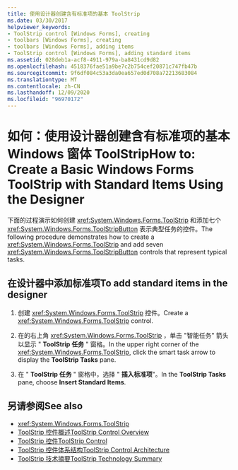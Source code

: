 ```yaml
---
title: 使用设计器创建含有标准项的基本 ToolStrip
ms.date: 03/30/2017
helpviewer_keywords:
- ToolStrip control [Windows Forms], creating
- toolbars [Windows Forms], creating
- toolbars [Windows Forms], adding items
- ToolStrip control [Windows Forms], adding standard items
ms.assetid: 028deb1a-acf8-4911-979a-ba8431cd9d82
ms.openlocfilehash: 4518376fae51a9be7c2b754cef20871c747fb47b
ms.sourcegitcommit: 9f6df084c53a3da0ea657ed0d708a72213683084
ms.translationtype: MT
ms.contentlocale: zh-CN
ms.lasthandoff: 12/09/2020
ms.locfileid: "96970172"
---
```

# <a name="how-to-create-a-basic-windows-forms-toolstrip-with-standard-items-using-the-designer"></a><span data-ttu-id="b2ec5-102">如何：使用设计器创建含有标准项的基本 Windows 窗体 ToolStrip</span><span class="sxs-lookup"><span data-stu-id="b2ec5-102">How to: Create a Basic Windows Forms ToolStrip with Standard Items Using the Designer</span></span>
<span data-ttu-id="b2ec5-103">下面的过程演示如何创建 <xref:System.Windows.Forms.ToolStrip> 和添加七个 <xref:System.Windows.Forms.ToolStripButton> 表示典型任务的控件。</span><span class="sxs-lookup"><span data-stu-id="b2ec5-103">The following procedure demonstrates how to create a <xref:System.Windows.Forms.ToolStrip> and add seven <xref:System.Windows.Forms.ToolStripButton> controls that represent typical tasks.</span></span>

## <a name="to-add-standard-items-in-the-designer"></a><span data-ttu-id="b2ec5-104">在设计器中添加标准项</span><span class="sxs-lookup"><span data-stu-id="b2ec5-104">To add standard items in the designer</span></span>

1. <span data-ttu-id="b2ec5-105">创建 <xref:System.Windows.Forms.ToolStrip> 控件。</span><span class="sxs-lookup"><span data-stu-id="b2ec5-105">Create a <xref:System.Windows.Forms.ToolStrip> control.</span></span>

2. <span data-ttu-id="b2ec5-106">在的右上角 <xref:System.Windows.Forms.ToolStrip> ，单击 "智能任务" 箭头以显示 " **ToolStrip 任务** " 窗格。</span><span class="sxs-lookup"><span data-stu-id="b2ec5-106">In the upper right corner of the <xref:System.Windows.Forms.ToolStrip>, click the smart task arrow to display the **ToolStrip Tasks** pane.</span></span>

3. <span data-ttu-id="b2ec5-107">在 " **ToolStrip 任务** " 窗格中，选择 " **插入标准项**"。</span><span class="sxs-lookup"><span data-stu-id="b2ec5-107">In the **ToolStrip Tasks** pane, choose **Insert Standard Items**.</span></span>

## <a name="see-also"></a><span data-ttu-id="b2ec5-108">另请参阅</span><span class="sxs-lookup"><span data-stu-id="b2ec5-108">See also</span></span>

- <xref:System.Windows.Forms.ToolStrip>
- [<span data-ttu-id="b2ec5-109">ToolStrip 控件概述</span><span class="sxs-lookup"><span data-stu-id="b2ec5-109">ToolStrip Control Overview</span></span>](toolstrip-control-overview-windows-forms.md)
- [<span data-ttu-id="b2ec5-110">ToolStrip 控件</span><span class="sxs-lookup"><span data-stu-id="b2ec5-110">ToolStrip Control</span></span>](toolstrip-control-windows-forms.md)
- [<span data-ttu-id="b2ec5-111">ToolStrip 控件体系结构</span><span class="sxs-lookup"><span data-stu-id="b2ec5-111">ToolStrip Control Architecture</span></span>](toolstrip-control-architecture.md)
- [<span data-ttu-id="b2ec5-112">ToolStrip 技术摘要</span><span class="sxs-lookup"><span data-stu-id="b2ec5-112">ToolStrip Technology Summary</span></span>](toolstrip-technology-summary.md)
